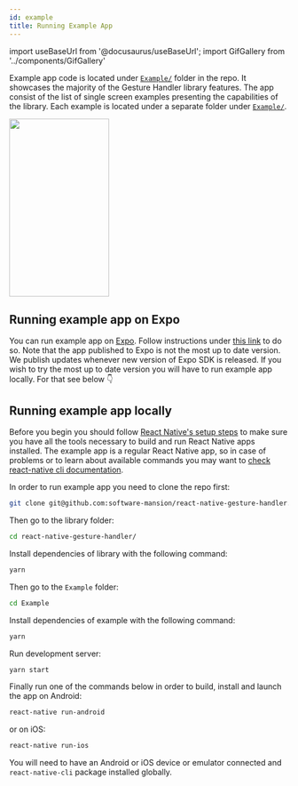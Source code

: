 ```yaml
---
id: example
title: Running Example App
---
```


import useBaseUrl from '@docusaurus/useBaseUrl';
import GifGallery from '../components/GifGallery'

Example app code is located under [`Example/`](https://github.com/software-mansion/react-native-gesture-handler/tree/master/Example) folder in the repo.
It showcases the majority of the Gesture Handler library features.
The app consist of the list of single screen examples presenting the capabilities of the library.
Each example is located under a separate folder under [`Example/`](https://github.com/software-mansion/react-native-gesture-handler/tree/master/Example).

<GifGallery>
    <img src={useBaseUrl("gifs/sampleapp.gif")} width="180" height="320" />
</GifGallery>

## Running example app on Expo

You can run example app on [Expo](https://expo.io). Follow instructions under [this link](https://snack.expo.io/@adamgrzybowski/react-native-gesture-handler-demo) to do so. Note that the app published to Expo is not the most up to date version. We publish updates whenever new version of Expo SDK is released. If you wish to try the most up to date version you will have to run example app locally. For that see below 👇

## Running example app locally

Before you begin you should follow [React Native's setup steps](http://facebook.github.io/react-native/docs/getting-started.html) to make sure you have all the tools necessary to build and run React Native apps installed.
The example app is a regular React Native app, so in case of problems or to learn about available commands you may want to [check react-native cli documentation](https://github.com/react-native-community/cli/blob/master/README.md).

In order to run example app you need to clone the repo first:

```bash
git clone git@github.com:software-mansion/react-native-gesture-handler.git
```

Then go to the library folder:

```bash
cd react-native-gesture-handler/
```

Install dependencies of library with the following command:

```bash
yarn
```

Then go to the `Example` folder:

```bash
cd Example
```

Install dependencies of example with the following command:

```bash
yarn
```

Run development server:

```bash
yarn start
```

Finally run one of the commands below in order to build, install and launch the app on Android:

```bash
react-native run-android
```

or on iOS:

```bash
react-native run-ios
```

You will need to have an Android or iOS device or emulator connected and `react-native-cli` package installed globally.
